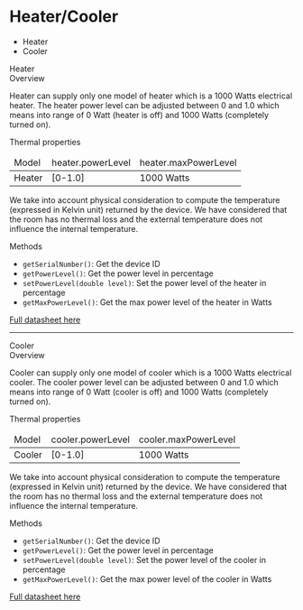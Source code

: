 Heater/Cooler
====

* Heater
* Cooler


<div class="idCard">

<div class="titleCard">Heater</div>
 
<div class="descriptionCard">Overview</div> 
 
Heater can supply only one model of heater which is a 1000 Watts electrical heater. 
The heater power level can be adjusted between 0 and 1.0 which means into range of 0 Watt (heater is off) and 1000 Watts (completely turned on).

<div class="propertiesCard">Thermal properties</div>

<table>
	<thead>
		<tr>
    		<td>Model</td>
        	<td>heater.powerLevel</td>
        	<td>heater.maxPowerLevel</td>
    	</tr>
    </thead>
    <tbody>
		<tr>
    		<td>Heater</td>
       	 	<td>[0-1.0]</td>
        	<td>1000 Watts</td>
    	</tr>
    </tbody>
</table>

We take into account physical consideration to compute the temperature (expressed in Kelvin unit) returned by the device. We have considered that the room has no thermal loss and the external temperature does not influence the internal temperature.

        
<div class="methodsCard">Methods</div>
<ul>
<li><code>getSerialNumber()</code>: Get the device ID</li>
<li><code>getPowerLevel()</code>: Get the power level in percentage</li>
<li><code>setPowerLevel(double level)</code>: Set the power level of the heater in percentage</li>
<li><code>getMaxPowerLevel()</code>: Get the max power level of the heater in Watts</li>
</ul>

[Full datasheet here](http://example.net/)

</div>


* * * * 


<div class="idCard">

<div class="titleCard">Cooler</div>
 
<div class="descriptionCard">Overview</div> 
 
Cooler can supply only one model of cooler which is a 1000 Watts electrical cooler. 
The cooler power level can be adjusted between 0 and 1.0 which means into range of 0 Watt (cooler is off) and 1000 Watts (completely turned on).

<div class="propertiesCard">Thermal properties</div>

<table>
	<thead>
		<tr>
    		<td>Model</td>
        	<td>cooler.powerLevel</td>
        	<td>cooler.maxPowerLevel</td>
    	</tr>
    </thead>
    <tbody>
		<tr>
    		<td>Cooler</td>
       	 	<td>[0-1.0]</td>
        	<td>1000 Watts</td>
    	</tr>
    </tbody>
</table>

We take into account physical consideration to compute the temperature (expressed in Kelvin unit) returned by the device. We have considered that the room has no thermal loss and the external temperature does not influence the internal temperature.

        
<div class="methodsCard">Methods</div>
<ul>
<li><code>getSerialNumber()</code>: Get the device ID</li>
<li><code>getPowerLevel()</code>: Get the power level in percentage</li>
<li><code>setPowerLevel(double level)</code>: Set the power level of the cooler in percentage</li>
<li><code>getMaxPowerLevel()</code>: Get the max power level of the cooler in Watts</li>
</ul>

[Full datasheet here](http://example.net/)

</div>

